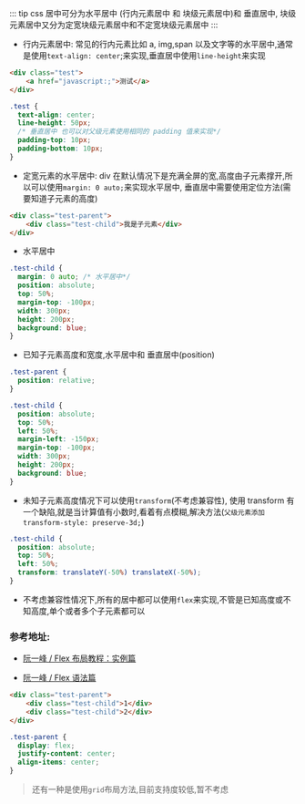 ::: tip
css 居中可分为水平居中 (行内元素居中 和 块级元素居中)和 垂直居中, 块级元素居中又分为定宽块级元素居中和不定宽块级元素居中
:::

- 行内元素居中: 常见的行内元素比如 a, img,span 以及文字等的水平居中,通常是使用`text-align: center`;来实现,垂直居中使用`line-height`来实现

```html
<div class="test">
	<a href="javascript:;">测试</a>
</div>
```

```css
.test {
  text-align: center;
  line-height: 50px;
  /* 垂直居中 也可以对父级元素使用相同的 padding 值来实现*/
  padding-top: 10px;
  padding-bottom: 10px;
}
```

- 定宽元素的水平居中: div 在默认情况下是充满全屏的宽,高度由子元素撑开,所以可以使用`margin: 0 auto;`来实现水平居中, 垂直居中需要使用定位方法(需要知道子元素的高度)

```html
<div class="test-parent">
	<div class="test-child">我是子元素</div>
</div>
```

- 水平居中

```css
.test-child {
  margin: 0 auto; /* 水平居中*/
  position: absolute;
  top: 50%;
  margin-top: -100px;
  width: 300px;
  height: 200px;
  background: blue;
}
```

- 已知子元素高度和宽度,水平居中和 垂直居中(position)

```css
.test-parent {
  position: relative;
}

.test-child {
  position: absolute;
  top: 50%;
  left: 50%;
  margin-left: -150px;
  margin-top: -100px;
  width: 300px;
  height: 200px;
  background: blue;
}
```

- 未知子元素高度情况下可以使用`transform`(不考虑兼容性), 使用 transform 有一个缺陷,就是当计算值有小数时,看着有点模糊,解决方法(`父级元素添加transform-style: preserve-3d;`)

```css
.test-child {
  position: absolute;
  top: 50%;
  left: 50%;
  transform: translateY(-50%) translateX(-50%);
}
```

- 不考虑兼容性情况下,所有的居中都可以使用`flex`来实现,不管是已知高度或不知高度,单个或者多个子元素都可以

### 参考地址:

- [阮一峰 / Flex 布局教程：实例篇](http://www.ruanyifeng.com/blog/2015/07/flex-examples.html)

- [阮一峰 / Flex 语法篇](http://www.ruanyifeng.com/blog/2015/07/flex-grammar.html)

```html
<div class="test-parent">
	<div class="test-child">1</div>
	<div class="test-child">2</div>
</div>
```

```css
.test-parent {
  display: flex;
  justify-content: center;
  align-items: center;
}
```

> 还有一种是使用`grid`布局方法,目前支持度较低,暂不考虑

<i-back-top></i-back-top>
